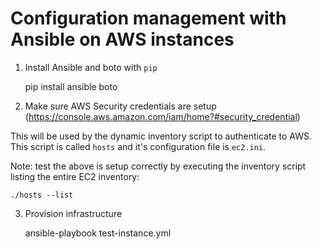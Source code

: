 # Configuration management with Ansible on AWS instances

1. Install Ansible and boto with `pip`

    pip install ansible boto

1. Make sure AWS Security credentials are setup (https://console.aws.amazon.com/iam/home?#security_credential)

This will be used by the dynamic inventory script to authenticate to AWS. This script is called `hosts` and it's configuration file is `ec2.ini`.

Note: test the above is setup correctly by executing the inventory script listing the entire EC2 inventory:

    ./hosts --list

3. Provision infrastructure

    ansible-playbook test-instance.yml